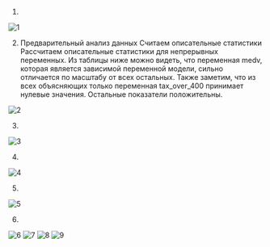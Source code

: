 1)

![1](https://user-images.githubusercontent.com/94290501/197061009-bf8b8e47-2b71-44bf-9d7c-cfb656878783.jpg)

2) Предварительный анализ данных
Считаем описательные статистики
Рассчитаем описательные статистики для непрерывных переменных. Из таблицы ниже можно видеть, что переменная medv, которая является зависимой переменной модели, сильно отличается по масштабу от всех остальных. Также заметим, что из всех объясняющих только переменная tax_over_400 принимает нулевые значения. Остальные показатели положительны.

![2](https://user-images.githubusercontent.com/94290501/197061049-395923bd-39cf-4545-938c-39fd6e9c6902.jpg)

3)

![3](https://user-images.githubusercontent.com/94290501/197061069-e1a88b8a-aa1a-4008-ad03-0d8bcfdd9f13.jpg)

4)

![4](https://user-images.githubusercontent.com/94290501/197061146-d4abee3d-601e-4a94-8895-0985dfc364e3.jpg)

5)

![5](https://user-images.githubusercontent.com/94290501/197061274-4c59cd3d-e71f-4337-97a6-5d11f09db070.jpg)

6)

![6](https://user-images.githubusercontent.com/94290501/197061425-f64c0e51-5ff3-416b-a919-74fdca2331fa.jpg)
![7](https://user-images.githubusercontent.com/94290501/197061433-f2566a4f-9294-4a02-ae1b-089df2fb8da9.jpg)
![8](https://user-images.githubusercontent.com/94290501/197061447-0eaa0a7d-b37e-427b-bffb-3ecef407678d.jpg)
![9](https://user-images.githubusercontent.com/94290501/197061457-9ff4c6dc-742c-4052-853b-1c0b20697f10.jpg)


